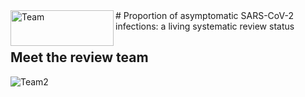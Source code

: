 <img align="left" width="165" height="57" src="https://zika.ispm.unibe.ch/COVID19/Logo_COAP.jpg" alt="Team">
# Proportion of asymptomatic SARS-CoV-2 infections: a living systematic review status


## Meet the review team

<img src="https://zika.ispm.unibe.ch/COVID19/crowdCapture.PNG" alt="Team2">